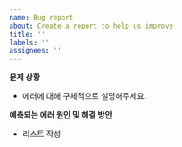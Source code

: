 ```yaml
---
name: Bug report
about: Create a report to help us improve
title: ''
labels: ''
assignees: ''
---
```


**문제 상황**

- 에러에 대해 구체적으로 설명해주세요.

**예측되는 에러 원인 및 해결 방안**

- 리스트 작성

